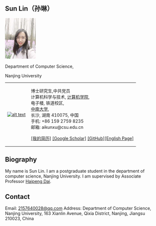## Sun Lin（孙琳）
<img src="/zhenjianzhao.jpg" width="20%">      
<p>Department of Computer Science,</p>
<p>Nanjing University</p>

<table class="imgtable"><tr><td>
<a href="https://xuaikun.github.io/"><img src="picture/Aikun_Xu.jpg" alt="alt text" width="120px" /></a>&nbsp;</td>
<td align="left"><p>博士研究生,中共党员<br />
计算机科学与技术, <a href="https://cse.csu.edu.cn/">计算机学院</a>, <br />
电子楼, 铁道校区, <br />
<a href="http://www.csu.edu.cn/">中南大学</a>, <br />
长沙, 湖南 410075, 中国 <br />
手机: +86 159 2759 8235  <br />
邮箱: aikunxu@csu.edu.cn <br />
<br />
<a href="pdf/Aikun_Xu_CV.pdf">[我的简历]</a> <a href="https://scholar.google.com/citations?user=-dqI968AAAAJ&hl=zh-CN">[Google Scholar]</a> 
  <a href="https://github.com/xuaikun">[GitHub]<a href="EnHome.html">[English Page]</a></p>
</td></tr></table>

## Biography

My name is Sun Lin. I am a postgraduate student in the department of computer science, Nanjing University. I am supervised by Associate Professor [Haipeng Dai](https://cs.nju.edu.cn/daihp/).

## Contact

Email: 2157640028@qq.com
Address: Department of Computer Science, Nanjing University, 163 Xianlin Avenue, Qixia District, Nanjing, Jiangsu 210023, China
